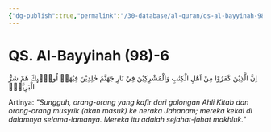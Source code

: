 ```yaml
---
{"dg-publish":true,"permalink":"/30-database/al-quran/qs-al-bayyinah-98-6/"}
---
```



# QS. Al-Bayyinah (98)-6
اِنَّ الَّذِيْنَ كَفَرُوْا مِنْ اَهْلِ الْكِتٰبِ وَالْمُشْرِكِيْنَ فِيْ نَارِ جَهَنَّمَ خٰلِدِيْنَ فِيْهَاۗ اُولٰۤىِٕكَ هُمْ شَرُّ الْبَرِيَّةِۗ

Artinya: *"Sungguh, orang-orang yang kafir dari golongan Ahli Kitab dan orang-orang musyrik (akan masuk) ke neraka Jahanam; mereka kekal di dalamnya selama-lamanya. Mereka itu adalah sejahat-jahat makhluk."*
